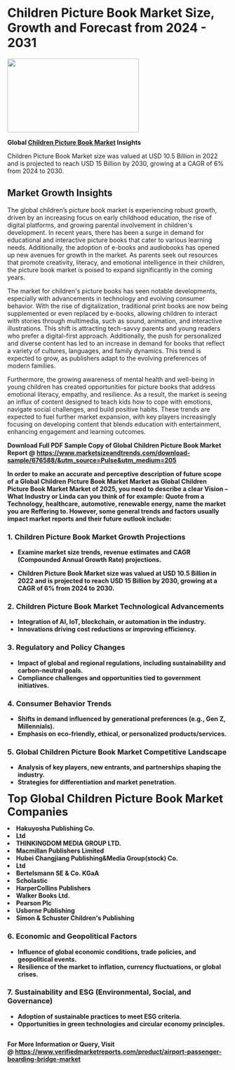 <H1>Children Picture Book Market Size, Growth and Forecast from 2024 - 2031</H1><img class="aligncenter size-medium wp-image-584254" src="https://thirdeyenews.in/wp-content/uploads/2024/09/Global-Market-Research-300x168.jpeg" alt="" width="300" height="168" /><p><strong>Global&nbsp;<a href="https://www.marketsizeandtrends.com/download-sample/676588/&amp;utm_source=Pulse&amp;utm_medium=205">Children Picture Book Market</a> Insights</strong></p><p>Children Picture Book Market size was valued at USD 10.5 Billion in 2022 and is projected to reach USD 15 Billion by 2030, growing at a CAGR of 6% from 2024 to 2030.</p><p><h2>Market Growth Insights</h2> <p>The global children’s picture book market is experiencing robust growth, driven by an increasing focus on early childhood education, the rise of digital platforms, and growing parental involvement in children's development. In recent years, there has been a surge in demand for educational and interactive picture books that cater to various learning needs. Additionally, the adoption of e-books and audiobooks has opened up new avenues for growth in the market. As parents seek out resources that promote creativity, literacy, and emotional intelligence in their children, the picture book market is poised to expand significantly in the coming years.</p> <p><strong></strong></p> <p>The market for children's picture books has seen notable developments, especially with advancements in technology and evolving consumer behavior. With the rise of digitalization, traditional print books are now being supplemented or even replaced by e-books, allowing children to interact with stories through multimedia, such as sound, animation, and interactive illustrations. This shift is attracting tech-savvy parents and young readers who prefer a digital-first approach. Additionally, the push for personalized and diverse content has led to an increase in demand for books that reflect a variety of cultures, languages, and family dynamics. This trend is expected to grow, as publishers adapt to the evolving preferences of modern families.</p> <p>Furthermore, the growing awareness of mental health and well-being in young children has created opportunities for picture books that address emotional literacy, empathy, and resilience. As a result, the market is seeing an influx of content designed to teach kids how to cope with emotions, navigate social challenges, and build positive habits. These trends are expected to fuel further market expansion, with key players increasingly focusing on developing content that blends education with entertainment, enhancing engagement and learning outcomes.</p> <p><strong></p><p><span class=""><strong>Download Full PDF Sample Copy of Global Children Picture Book Market Report</strong> @ <a href="https://www.marketsizeandtrends.com/download-sample/676588/&amp;utm_source=Pulse&amp;utm_medium=205" target="_blank">https://www.marketsizeandtrends.com/download-sample/676588/&amp;utm_source=Pulse&amp;utm_medium=205</a></span></p><p>In order to make an accurate and perceptive description of future scope of a Global&nbsp;Children Picture Book Market Market as Global&nbsp;Children Picture Book Market Market of 2025, you need to describe a clear Vision &ndash; What Industry or Linda can you think of for example: Quote from a Technology, healthcare, automotive, renewable energy, name the market you are Reffering to. However, some general trends and factors usually impact market reports and their future outlook include:</p><h3>1.&nbsp;<strong>Children Picture Book Market Growth Projections</strong></h3><ul><li>Examine market size trends, revenue estimates and CAGR (Compounded Annual Growth Rate) projections.</li><li><p>Children Picture Book Market size was valued at USD 10.5 Billion in 2022 and is projected to reach USD 15 Billion by 2030, growing at a CAGR of 6% from 2024 to 2030.</p></li></ul><h3>2.&nbsp;<strong>Children Picture Book Market Technological Advancements</strong></h3><ul><li>Integration of AI, IoT, blockchain, or automation in the industry.</li><li>Innovations driving cost reductions or improving efficiency.</li></ul><h3>3.&nbsp;<strong>Regulatory and Policy Changes</strong></h3><ul><li>Impact of global and regional regulations, including sustainability and carbon-neutral goals.</li><li>Compliance challenges and opportunities tied to government initiatives.</li></ul><h3>4.&nbsp;<strong>Consumer Behavior Trends</strong></h3><ul><li>Shifts in demand influenced by generational preferences (e.g., Gen Z, Millennials).</li><li>Emphasis on eco-friendly, ethical, or personalized products/services.</li></ul><h3>5.&nbsp;<strong>Global Children Picture Book Market Competitive Landscape</strong></h3><ul><li>Analysis of key players, new entrants, and partnerships shaping the industry.</li><li>Strategies for differentiation and market penetration.</li></ul><p data-pm-slice="1 1 []"><span style="color: inherit; font-family: inherit; font-size: 25px;">Top Global Children Picture Book Market Companies</span></p><div class="" data-test-id=""><p><li>Hakuyosha Publishing Co.</li><li>Ltd</li><li> THINKINGDOM MEDIA GROUP LTD.</li><li> Macmillan Publishers Limited</li><li> Hubei Changjiang Publishing&Media Group(stock) Co.</li><li>Ltd</li><li> Bertelsmann SE & Co. KGaA</li><li> Scholastic</li><li> HarperCollins Publishers</li><li> Walker Books Ltd.</li><li> Pearson Plc</li><li> Usborne Publishing</li><li> Simon & Schuster Children's Publishing</li></p></div><h3>6.&nbsp;<strong>Economic and Geopolitical Factors</strong></h3><ul><li>Influence of global economic conditions, trade policies, and geopolitical events.</li><li>Resilience of the market to inflation, currency fluctuations, or global crises.</li></ul><h3>7.&nbsp;<strong>Sustainability and ESG (Environmental, Social, and Governance)</strong></h3><ul><li>Adoption of sustainable practices to meet ESG criteria.</li><li>Opportunities in green technologies and circular economy principles.</li></ul><h2><strong style="font-size: 14px;">For More Information or Query, Visit @&nbsp;</strong><a style="background-color: #ffffff; font-size: 14px;" href="https://www.marketsizeandtrends.com/report/children-picture-book-market/" target="_blank">https://www.verifiedmarketreports.com/product/airport-passenger-boarding-bridge-market</a></h2>
